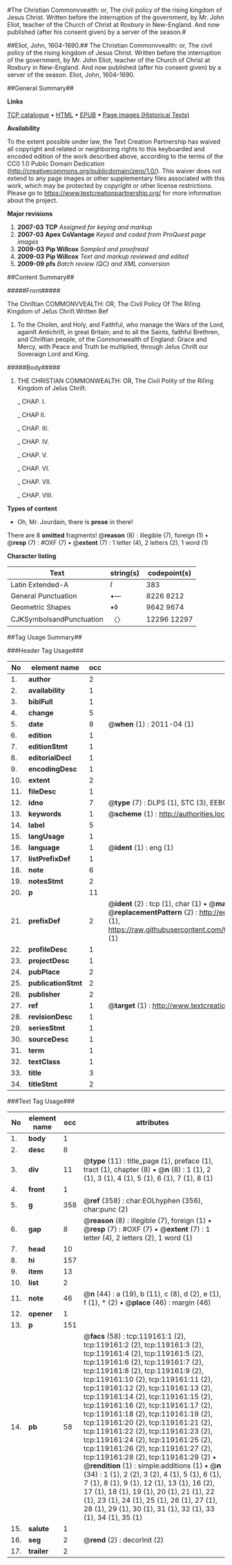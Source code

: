 #The Christian Commonvvealth: or, The civil policy of the rising kingdom of Jesus Christ. Written before the interruption of the government, by Mr. John Eliot, teacher of the Church of Christ at Roxbury in New-England. And now published (after his consent given) by a server of the season.#

##Eliot, John, 1604-1690.##
The Christian Commonvvealth: or, The civil policy of the rising kingdom of Jesus Christ. Written before the interruption of the government, by Mr. John Eliot, teacher of the Church of Christ at Roxbury in New-England. And now published (after his consent given) by a server of the season.
Eliot, John, 1604-1690.

##General Summary##

**Links**

[TCP catalogue](http://www.ota.ox.ac.uk/tcp/)  • 
[HTML](http://tei.it.ox.ac.uk/tcp/Texts-HTML/free/A84/A84352.html)  • 
[EPUB](http://tei.it.ox.ac.uk/tcp/Texts-EPUB/free/A84/A84352.epub) • 
[Page images (Historical Texts)](https://historicaltexts.jisc.ac.uk/eebo-99866873e)

**Availability**

To the extent possible under law, the Text Creation Partnership has waived all copyright and related or neighboring rights to this keyboarded and encoded edition of the work described above, according to the terms of the CC0 1.0 Public Domain Dedication (http://creativecommons.org/publicdomain/zero/1.0/). This waiver does not extend to any page images or other supplementary files associated with this work, which may be protected by copyright or other license restrictions. Please go to https://www.textcreationpartnership.org/ for more information about the project.

**Major revisions**

1. __2007-03__ __TCP__ *Assigned for keying and markup*
1. __2007-03__ __Apex CoVantage__ *Keyed and coded from ProQuest page images*
1. __2009-03__ __Pip Willcox__ *Sampled and proofread*
1. __2009-03__ __Pip Willcox__ *Text and markup reviewed and edited*
1. __2009-09__ __pfs__ *Batch review (QC) and XML conversion*

##Content Summary##

#####Front#####

The Chriſtian COMMONVVEALTH: OR, The Civil Policy Of The Riſing Kingdom of Jeſus Chriſt.Written Bef
1. To the Choſen, and Holy, and Faithful, who manage the Wars of the Lord, againſt Antichriſt, in great Britain; and to all the Saints, faithful Brethren, and Chriſtian people, of the Commonwealth of England: Grace and Mercy, with Peace and Truth be multiplied, through Jeſus Chriſt our Soveraign Lord and King.

#####Body#####

1. THE CHRISTIAN COMMONWEALTH: OR, The Civil Polity of the Riſing Kingdom of Jeſus Chriſt.

    _ CHAP. I.

    _ CHAP II.

    _ CHAP. III.

    _ CHAP. IV.

    _ CHAP. V.

    _ CHAP. VI.

    _ CHAP. VII.

    _ CHAP. VIII.

**Types of content**

  * Oh, Mr. Jourdain, there is **prose** in there!

There are 8 **omitted** fragments! 
 @__reason__ (8) : illegible (7), foreign (1)  •  @__resp__ (7) : #OXF (7)  •  @__extent__ (7) : 1 letter (4), 2 letters (2), 1 word (1)

**Character listing**


|Text|string(s)|codepoint(s)|
|---|---|---|
|Latin Extended-A|ſ|383|
|General Punctuation|•—|8226 8212|
|Geometric Shapes|▪◊|9642 9674|
|CJKSymbolsandPunctuation|〈〉|12296 12297|

##Tag Usage Summary##

###Header Tag Usage###

|No|element name|occ|attributes|
|---|---|---|---|
|1.|__author__|2||
|2.|__availability__|1||
|3.|__biblFull__|1||
|4.|__change__|5||
|5.|__date__|8| @__when__ (1) : 2011-04 (1)|
|6.|__edition__|1||
|7.|__editionStmt__|1||
|8.|__editorialDecl__|1||
|9.|__encodingDesc__|1||
|10.|__extent__|2||
|11.|__fileDesc__|1||
|12.|__idno__|7| @__type__ (7) : DLPS (1), STC (3), EEBO-CITATION (1), PROQUEST (1), VID (1)|
|13.|__keywords__|1| @__scheme__ (1) : http://authorities.loc.gov/ (1)|
|14.|__label__|5||
|15.|__langUsage__|1||
|16.|__language__|1| @__ident__ (1) : eng (1)|
|17.|__listPrefixDef__|1||
|18.|__note__|6||
|19.|__notesStmt__|2||
|20.|__p__|11||
|21.|__prefixDef__|2| @__ident__ (2) : tcp (1), char (1)  •  @__matchPattern__ (2) : ([0-9\-]+):([0-9IVX]+) (1), (.+) (1)  •  @__replacementPattern__ (2) : http://eebo.chadwyck.com/downloadtiff?vid=$1&page=$2 (1), https://raw.githubusercontent.com/textcreationpartnership/Texts/master/tcpchars.xml#$1 (1)|
|22.|__profileDesc__|1||
|23.|__projectDesc__|1||
|24.|__pubPlace__|2||
|25.|__publicationStmt__|2||
|26.|__publisher__|2||
|27.|__ref__|1| @__target__ (1) : http://www.textcreationpartnership.org/docs/. (1)|
|28.|__revisionDesc__|1||
|29.|__seriesStmt__|1||
|30.|__sourceDesc__|1||
|31.|__term__|1||
|32.|__textClass__|1||
|33.|__title__|3||
|34.|__titleStmt__|2||


###Text Tag Usage###

|No|element name|occ|attributes|
|---|---|---|---|
|1.|__body__|1||
|2.|__desc__|8||
|3.|__div__|11| @__type__ (11) : title_page (1), preface (1), tract (1), chapter (8)  •  @__n__ (8) : 1 (1), 2 (1), 3 (1), 4 (1), 5 (1), 6 (1), 7 (1), 8 (1)|
|4.|__front__|1||
|5.|__g__|358| @__ref__ (358) : char:EOLhyphen (356), char:punc (2)|
|6.|__gap__|8| @__reason__ (8) : illegible (7), foreign (1)  •  @__resp__ (7) : #OXF (7)  •  @__extent__ (7) : 1 letter (4), 2 letters (2), 1 word (1)|
|7.|__head__|10||
|8.|__hi__|157||
|9.|__item__|13||
|10.|__list__|2||
|11.|__note__|46| @__n__ (44) : a (19), b (11), c (8), d (2), e (1), f (1), * (2)  •  @__place__ (46) : margin (46)|
|12.|__opener__|1||
|13.|__p__|151||
|14.|__pb__|58| @__facs__ (58) : tcp:119161:1 (2), tcp:119161:2 (2), tcp:119161:3 (2), tcp:119161:4 (2), tcp:119161:5 (2), tcp:119161:6 (2), tcp:119161:7 (2), tcp:119161:8 (2), tcp:119161:9 (2), tcp:119161:10 (2), tcp:119161:11 (2), tcp:119161:12 (2), tcp:119161:13 (2), tcp:119161:14 (2), tcp:119161:15 (2), tcp:119161:16 (2), tcp:119161:17 (2), tcp:119161:18 (2), tcp:119161:19 (2), tcp:119161:20 (2), tcp:119161:21 (2), tcp:119161:22 (2), tcp:119161:23 (2), tcp:119161:24 (2), tcp:119161:25 (2), tcp:119161:26 (2), tcp:119161:27 (2), tcp:119161:28 (2), tcp:119161:29 (2)  •  @__rendition__ (1) : simple:additions (1)  •  @__n__ (34) : 1 (1), 2 (2), 3 (2), 4 (1), 5 (1), 6 (1), 7 (1), 8 (1), 9 (1), 12 (1), 13 (1), 16 (2), 17 (1), 18 (1), 19 (1), 20 (1), 21 (1), 22 (1), 23 (1), 24 (1), 25 (1), 26 (1), 27 (1), 28 (1), 29 (1), 30 (1), 31 (1), 32 (1), 33 (1), 34 (1), 35 (1)|
|15.|__salute__|1||
|16.|__seg__|2| @__rend__ (2) : decorInit (2)|
|17.|__trailer__|2||
